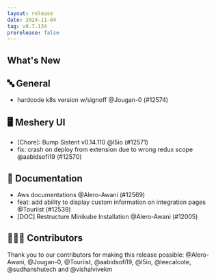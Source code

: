 ```yaml
---
layout: release
date: 2024-11-04
tag: v0.7.134
prerelease: false
---
```


## What's New
## 🔤 General
- hardcode k8s version w/signoff @Jougan-0 (#12574)

## 🖥 Meshery UI

- [Chore]: Bump Sistent v0.14.110 @l5io (#12571)
- fix: crash on deploy from extension due to wrong redux scope @aabidsofi19 (#12570)

## 📖 Documentation

- Aws documentations @Alero-Awani (#12569)
- feat: add ability to display custom information on integration pages @Touriist (#12539)
- [DOC] Restructure Minikube Installation @Alero-Awani (#12005)

## 👨🏽‍💻 Contributors

Thank you to our contributors for making this release possible:
@Alero-Awani, @Jougan-0, @Touriist, @aabidsofi19, @l5io, @leecalcote, @sudhanshutech and @vishalvivekm

